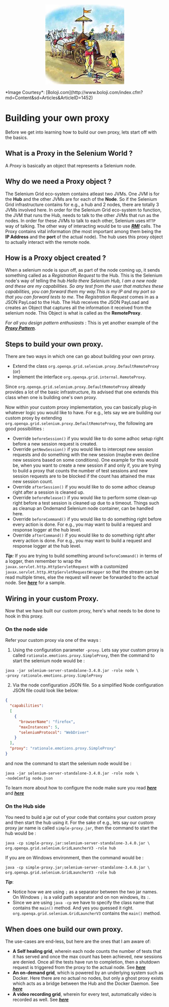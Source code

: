 <p align="center"> 
<img src='./images/banner.jpg'>
</p>
*Image Courtesy*: [Boloji.com](http://www.boloji.com/index.cfm?md=Content&sd=Articles&ArticleID=1452)

# Building your own proxy

Before we get into learning how to build our own proxy, lets start off with the basics. 

## What is a Proxy in the Selenium World ?

A *Proxy* is basically an object that represents a Selenium node. 

## Why do we need a Proxy object ?

The Selenium Grid eco-system contains atleast two JVMs. One JVM is for the **Hub** and the other JVMs are for each of the **Node**. So if the Selenium Grid infrastructure contains for e.g., a hub and 2 nodes, there are totally 3 JVMs involved here. In order for the Selenium Grid eco-system to function, the JVM that runs the Hub, needs to talk to the other JVMs that run as the nodes. In order for these JVMs to talk to each other, Selenium uses `HTTP` way of talking. The other way of interacting would be to use [**_RMI_**](https://en.wikibooks.org/wiki/Java_Programming/Remote_Method_Invocation) calls. The Proxy contains vital information (the most important among them being the **IP Address** and the **port** of the actual node). The hub uses this proxy object to actually interact with the remote node.

## How is a Proxy object created ?

When a selenium node is spun off, as part of the node coming up, it sends something called as a *Registration Request* to the Hub. This is the Selenium node's way of telling the hub *Hello there Selenium Hub, I am a new node and these are my capabilities. So any test from the user that matches these capabilities, you can forward them my way.This is my IP and my port so that you can forward tests to me*. The *Registration Request* comes in as a JSON PayLoad to the Hub. The Hub receives the JSON PayLoad and creates an Object that captures all the information it received from the selenium node. This Object is what is called as the **RemoteProxy**. 

_For all you design pattern enthusiasts_ : This is yet another example of the [**_Proxy Pattern_**](www.journaldev.com/1572/proxy-design-pattern).

## Steps to build your own proxy.

There are two ways in which one can go about building your own proxy.

* Extend the class `org.openqa.grid.selenium.proxy.DefaultRemoteProxy` (or)
* Implement the interface `org.openqa.grid.internal.RemoteProxy`.

Since `org.openqa.grid.selenium.proxy.DefaultRemoteProxy` already provides a lot of the basic infrastructure, its advised that one extends this class when one is building one's own proxy.

Now within your custom proxy implementation, you can basically plug-in whatever logic you would like to have. For e.g., lets say we are building our custom proxy by extending `org.openqa.grid.selenium.proxy.DefaultRemoteProxy`, the following are good possibilities :

* Override `beforeSession()` if you would like to do some adhoc setup right before a new session request is created.
* Override `getNewSession()` if you would like to intercept new session requests and do something with the new session (maybe even decline new sessions based on some conditions). One example for this would be, when you want to create a new session if and only if, you are trying to build a proxy that counts the number of test sessions and new session requests are to be blocked if the count has attained the max new session count.
* Override `afterSession()` if you would like to do some adhoc cleanup right after a session is cleaned up.
* Override `beforeRelease()` if you would like to perform some clean-up right before a test session is cleaned up due to a timeout. Things such as cleanup an Ondemand Selenium node container, can be handled here.
* Override `beforeCommand()` if you would like to do something right before every action is done. For e.g., you may want to build a request and response logger at the hub level. 
* Override `afterCommand()` if you would like to do something right after every action is done. For e.g., you may want to build a request and response logger at the hub level. 

***Tip:*** If you are trying to build something around `beforeCommand()` in terms of a logger, then remember to wrap the `javax.servlet.http.HttpServletRequest` with a customized `javax.servlet.http.HttpServletRequestWrapper` so that the stream can be read multiple times, else the request will never be forwarded to the actual node. See [**_here_**](http://mpas.github.io/post/2015/06/10/20150610_httpservletwrapper-3.1/) for a sample.

## Wiring in your custom Proxy.

Now that we have built our custom proxy, here's what needs to be done to hook in this proxy.

### On the node side 

Refer your custom proxy via one of the ways : 
1. Using the configuration parameter `-proxy`. Lets say your custom proxy is called `rationale.emotions.proxy.SimpleProxy`, then the command to start the selenium node would be : 

```
java -jar selenium-server-standalone-3.4.0.jar -role node \
-proxy rationale.emotions.proxy.SimpleProxy
```

2. Via the node configuration JSON file. So a simplified Node configuration JSON file could look like below:

```json
{
  "capabilities":
  [
    {
      "browserName": "firefox",
      "maxInstances": 5,
      "seleniumProtocol": "WebDriver"
    }
  ],
  "proxy": "rationale.emotions.proxy.SimpleProxy"
}
```

and now the command to start the selenium node would be :

```
java -jar selenium-server-standalone-3.4.0.jar -role node \
-nodeConfig node.json
```

To learn more about how to configure the node make sure you read [**_here_**](./NODE_CONFIG.md) and [**_here_**](./NODE_CONFIG_JSON.md)

### On the Hub side 
You need to build a jar out of your code that contains your custom proxy and then start the hub using it. For the sake of e.g., lets say our custom proxy jar name is called `simple-proxy.jar`, then the command to start the hub would be :

```
java -cp simple-proxy.jar:selenium-server-standalone-3.4.0.jar \
org.openqa.grid.selenium.GridLauncherV3 -role hub
```

If you are on Windows environment, then the command would be :

```
java -cp simple-proxy.jar;selenium-server-standalone-3.4.0.jar \
org.openqa.grid.selenium.GridLauncherV3 -role hub
```

***Tip***: 

* Notice how we are using `;` as a separator between the two jar names. On Windows `;` is a valid path separator and on non windows, its `:`. 
* Since we are using `java -cp` we have to specify the class name that contains the `main()` method. And yes you guessed it right. `org.openqa.grid.selenium.GridLauncherV3` contains the `main()` method. 

## When does one build our own proxy.

The use-cases are end-less, but here are the ones that I am aware of:

* **A Self healing grid**, wherein each node counts the number of tests that it has served and once the max count has been achieved, new sessions are denied. Once all the tests have run to completion, then a shutdown request is triggered from the proxy to the actual node. See [**_here_**](https://github.com/paypal/SeLion/tree/develop/server/src/main/java/com/paypal/selion/proxy)
* **An on-demand grid**, which is powered by an underlying system such as Docker. Here there are no actual no nodes, but only a ghost proxy exists which acts as a bridge between the Hub and the Docker Daemon. See [**_here_**](https://github.com/RationaleEmotions/just-ask/blob/master/src/main/java/com/rationaleemotions/proxy/GhostProxy.java)
* **A video recording grid**, wherein for every test, automatically video is recorded as well. See [**_here_**](https://github.com/aimmac23/selenium-video-node/tree/master/src/main/java/com/aimmac23/hub/proxy)
